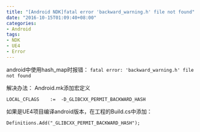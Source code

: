 ```yaml
---
title: "[Android NDK]fatal error 'backward_warning.h' file not found"
date: "2016-10-15T01:09:40+08:00"
categories:
- Android
tags:
- NDK
- UE4
- Error
---
```



android中使用hash_map时报错：
`fatal error: 'backward_warning.h' file not found`

解决办法：
Android.mk添加宏定义

    LOCAL_CFLAGS    :=  -D_GLIBCXX_PERMIT_BACKWARD_HASH 

如果是UE4项目编译android版本，在工程的Build.cs中添加：

    Definitions.Add("_GLIBCXX_PERMIT_BACKWARD_HASH");
